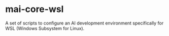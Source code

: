 # mai-core-wsl
A set of scripts to configure an AI development environment specifically for WSL (Windows Subsystem for Linux).
